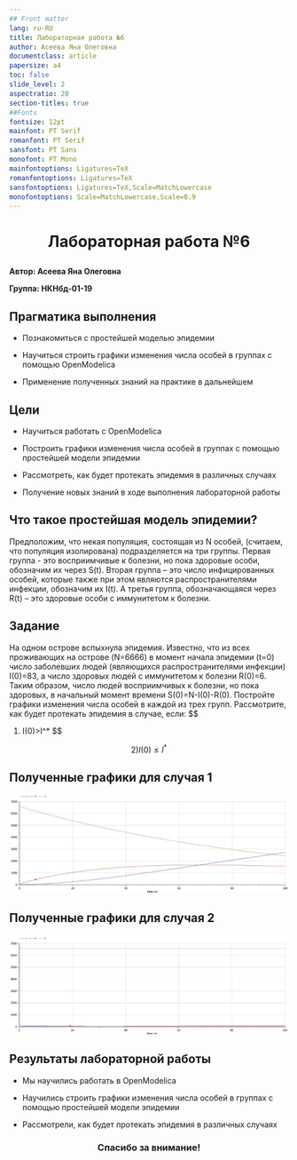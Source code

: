 ```yaml
---
## Front matter
lang: ru-RU
title: Лабораторная работа №6
author: Асеева Яна Олеговна
documentclass: article
papersize: a4
toc: false
slide_level: 2
aspectratio: 20
section-titles: true
##Fonts
fontsize: 12pt
mainfont: PT Serif
romanfont: PT Serif
sansfont: PT Sans
monofont: PT Mono
mainfontoptions: Ligatures=TeX
romanfontoptions: Ligatures=TeX
sansfontoptions: Ligatures=TeX,Scale=MatchLowercase
monofontoptions: Scale=MatchLowercase,Scale=0.9
---
```








# <p style="text-align: center;">Лабораторная работа №6</p>



**Автор: Асеева Яна Олеговна**

**Группа: НКНбд-01-19**

<div style="page-break-after: always;">

## Прагматика выполнения


- Познакомиться с простейшей моделью эпидемии

- Научиться строить графики изменения числа особей в группах с помощью OpenModelica

- Применение полученных знаний на практике в дальнейшем</div>

  <div style="page-break-after: always;">

## Цели



- Научиться работать с OpenModelica

- Построить графики изменения числа особей в группах с помощью простейшей модели эпидемии

- Рассмотреть, как будет протекать эпидемия в различных случаях

- Получение новых знаний в ходе выполнения лабораторной работы</div>

  <div style="page-break-after: always;">

## Что такое простейшая модель эпидемии?

Предположим, что некая популяция, состоящая из N особей, (считаем, что популяция изолирована) подразделяется на три группы. Первая группа - это восприимчивые к болезни, но пока здоровые особи, обозначим их через S(t). Вторая группа – это число инфицированных особей, которые также при этом являются распространителями инфекции, обозначим их I(t). А третья группа, обозначающаяся через R(t) – это здоровые особи с иммунитетом к болезни.</div>

<div style="page-break-after: always;">

## Задание

На одном острове вспыхнула эпидемия. Известно, что из всех проживающих на острове (N=6666) в момент начала эпидемии (t=0) число заболевших людей (являющихся распространителями инфекции) I(0)=83, а число здоровых людей с иммунитетом к болезни R(0)=6. Таким образом, число людей восприимчивых к болезни, но пока здоровых, в начальный момент времени S(0)=N-I(0)-R(0). Постройте графики изменения числа особей в каждой из трех групп. Рассмотрите, как будет протекать эпидемия в случае, если: 
$$
1) I(0)>I^*
$$

$$
2)I(0)\leq I^*
$$

</div>

<div style="page-break-after: always;">

## Полученные графики для случая 1

![случай 1](image6.1/6.1.PNG)

</div>

  <div style="page-break-after: always;">

## Полученные графики для случая 2

![случай 2](image6.1/6.2.PNG)

</div>

  <div style="page-break-after: always;">

## Результаты лабораторной работы



- Мы научились работать в OpenModelica

- Научились строить графики изменения числа особей в группах с помощью простейшей модели эпидемии

- Рассмотрели, как будет протекать эпидемия в различных случаях</div>

  <div style="page-break-after: always;">
    

    

    

    ### <p style="text-align: center;">Спасибо за внимание!</p></div>
